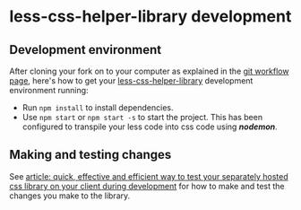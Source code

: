 # less-css-helper-library development

## Development environment

After cloning your fork on to your computer as explained in the [git workflow page](https://github.com/code-collabo/docs/blob/main/contributor-guide/git-workflow.md), here's how to get your [less-css-helper-library](https://github.com/code-collabo/less-css-helper-library) development environment running:

* Run `npm install` to install dependencies.
* Use `npm start` or `npm start -s` to start the project. This has been configured to transpile your less code into css code using _**nodemon**_.

## Making and testing changes

See [article: quick, effective and efficient way to test your separately hosted css library on your client during development](https://dev-obiagba.hashnode.dev/quick-effective-and-efficient-way-to-test-your-separately-hosted-css-library-on-your-client-during-development-1) for how to make and test the changes you make to the library.

